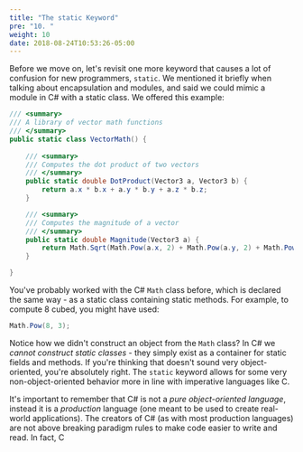```yaml
---
title: "The static Keyword"
pre: "10. "
weight: 10
date: 2018-08-24T10:53:26-05:00
---
```


Before we move on, let's revisit one more keyword that causes a lot of confusion for new programmers, `static`.  We mentioned it briefly when talking about encapsulation and modules, and said we could mimic a module in C# with a static class.  We offered this example:

```csharp
/// <summary>
/// A library of vector math functions
/// </summary>
public static class VectorMath() {
    
    /// <summary>
    /// Computes the dot product of two vectors 
    /// </summary>
    public static double DotProduct(Vector3 a, Vector3 b) {
        return a.x * b.x + a.y * b.y + a.z * b.z;
    }

    /// <summary>
    /// Computes the magnitude of a vector
    /// </summary>
    public static double Magnitude(Vector3 a) {
        return Math.Sqrt(Math.Pow(a.x, 2) + Math.Pow(a.y, 2) + Math.Pow(a.z, 2));
    }

}
```

You've probably worked with the C# `Math` class before, which is declared the same way - as a static class containing static methods.  For example, to compute 8 cubed, you might have used:

```csharp
Math.Pow(8, 3);
```

Notice how we didn't construct an object from the `Math` class?  In C# we *cannot construct static classes* - they simply exist as a container for static fields and methods.  If you're thinking that doesn't sound very object-oriented, you're absolutely right.  The `static` keyword allows for some very non-object-oriented behavior more in line with  imperative languages like C.  

It's important to remember that C# is not a _pure object-oriented language_, instead it is a _production_ language (one meant to be used to create real-world applications).  The creators of C# (as with most production languages) are not above breaking paradigm rules to make code easier to write and read.  In fact, C 
